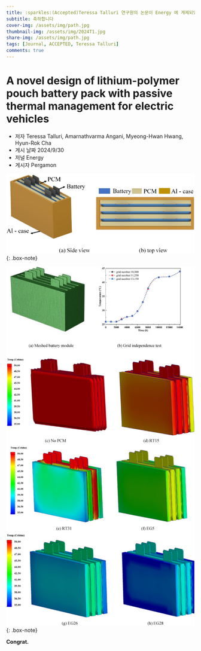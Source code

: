```yaml
---
title: :sparkles:(Accepted)Teressa Talluri 연구원의 논문이 Energy 에 게제되었습니다
subtitle: 축하합니다
cover-img: /assets/img/path.jpg
thumbnail-img: /assets/img/2024T1.jpg
share-img: /assets/img/path.jpg
tags: [Journal, ACCEPTED, Teressa Talluri]
comments: true
---
```


# A novel design of lithium-polymer pouch battery pack with passive thermal management for electric vehicles
 - 저자 Teressa Talluri, Amarnathvarma Angani, Myeong-Hwan Hwang, Hyun-Rok Cha
 - 게시 날짜 2024/9/30
 - 저널 Energy 
 - 게시자 Pergamon

![labpic](https://github.com/hrchalab/hrchalab.github.io/blob/master/assets/img/2024T1.jpg?raw=true)
{: .box-note}

![labpic](https://github.com/hrchalab/hrchalab.github.io/blob/master/assets/img/2024T2.jpg?raw=true)
{: .box-note}

**Congrat.**
